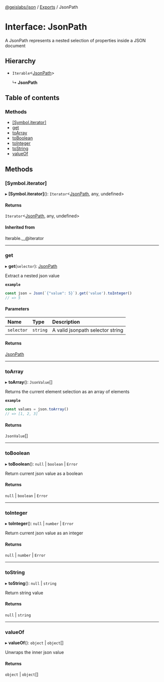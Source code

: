 [@geislabs/json](../README.md) / [Exports](../modules.md) / JsonPath

# Interface: JsonPath

A JsonPath represents a nested selection of
properties inside a JSON document

## Hierarchy

- `Iterable`<[JsonPath](jsonpath.md)\>

  ↳ **JsonPath**

## Table of contents

### Methods

- [[Symbol.iterator]](jsonpath.md#[symbol.iterator])
- [get](jsonpath.md#get)
- [toArray](jsonpath.md#toarray)
- [toBoolean](jsonpath.md#toboolean)
- [toInteger](jsonpath.md#tointeger)
- [toString](jsonpath.md#tostring)
- [valueOf](jsonpath.md#valueof)

## Methods

### [Symbol.iterator]

▸ **[Symbol.iterator]**(): `Iterator`<[JsonPath](jsonpath.md), any, undefined\>

#### Returns

`Iterator`<[JsonPath](jsonpath.md), any, undefined\>

#### Inherited from

Iterable.\_\_@iterator

___

### get

▸ **get**(`selector`): [JsonPath](jsonpath.md)

Extract a nested json value

**`example`**
```typescript
const json = Json(`{"value": 5}`).get('value').toInteger()
// => 5
```

#### Parameters

| Name | Type | Description |
| :------ | :------ | :------ |
| `selector` | `string` | A valid jsonpath selector string |

#### Returns

[JsonPath](jsonpath.md)

___

### toArray

▸ **toArray**(): `JsonValue`[]

Returns the current element selection as
an array of elements

**`example`**
```typescript
const values = json.toArray()
// => [1, 2, 3]
```

#### Returns

`JsonValue`[]

___

### toBoolean

▸ **toBoolean**(): ``null`` \| `boolean` \| `Error`

Return current json value as a boolean

#### Returns

``null`` \| `boolean` \| `Error`

___

### toInteger

▸ **toInteger**(): ``null`` \| `number` \| `Error`

Return current json value as an integer

#### Returns

``null`` \| `number` \| `Error`

___

### toString

▸ **toString**(): ``null`` \| `string`

Return string value

#### Returns

``null`` \| `string`

___

### valueOf

▸ **valueOf**(): `object` \| `object`[]

Unwraps the inner json value

#### Returns

`object` \| `object`[]
